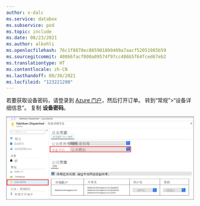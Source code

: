 ```yaml
---
author: v-dalc
ms.service: databox
ms.subservice: pod
ms.topic: include
ms.date: 08/23/2021
ms.author: alkohli
ms.openlocfilehash: 76c1f8878ec885901899409a7aacf52051985b59
ms.sourcegitcommit: 40866facf800a09574f97cc486b5f64fced67eb2
ms.translationtype: HT
ms.contentlocale: zh-CN
ms.lasthandoff: 08/30/2021
ms.locfileid: "123221290"
---
```

若要获取设备密码，请登录到 [Azure 门户](https://portal.azure.com)，然后打开订单。 转到“常规”>“设备详细信息”。 复制 **设备密码**。 

![Azure 门户中 Data Box 设备的“设备详细信息”的屏幕截图。 其中突出显示了“设备详细信息”菜单项和“设备密码”选项。](media/data-box-get-device-password/data-box-device-credentials.png)
